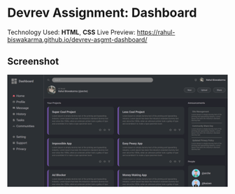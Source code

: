 # Devrev Assignment: Dashboard
Technology Used: **HTML**, **CSS**
Live Preview: https://rahul-biswakarma.github.io/devrev-asgmt-dashboard/

## Screenshot
![Website Screenshot](https://raw.githubusercontent.com/rahul-biswakarma/devrev-asgmt-dashboard/main/assets/images/ss.png)